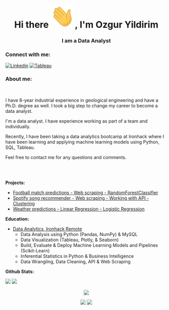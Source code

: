 <h1 align="center">Hi there <img src="Hi.gif" width="75px">, I'm Ozgur Yildirim</h1>
<h3 align="center">I am a Data Analyst</h3>

<h3 align="left">Connect with me:</h3>

[![Linkedin](https://img.shields.io/badge/LinkedIn-0077B5?style=for-the-badge&logo=linkedin&logoColor=white)](https://www.linkedin.com/in/ltozguryildirim/) 
[![Tableau](https://img.shields.io/badge/Tableau-2d4b65?style=for-the-badge&logo=Tableau&logoColor=E97627)](https://public.tableau.com/app/profile/levent.taylan.ozgur.yildirim#!/)

<h3 align="left">About me:</h3>

<br>
<p>I have 8-year industrial experience in geological engineering and have a Ph.D. degree as well. I took a big step to change my career to become a data analyst. </p>
<p>I'm a data analyst. I have experience working as part of a team and individually. </p>
<p>Recently, I have been taking a data analytics bootcamp at Ironhack where I have been learning and applying machine learning models using Python, SQL, Tableau. </p>
<p>Feel free to contact me for any questions and comments.</p>
<br><br>

<strong>Projects:</strong> <br>
 * [Football match predictions - Web scraping - RandomForestClassifier](https://github.com/ltaylanozgur/Football_Match_Predictions)
 * [Spotify song recommender - Web scraping - Working with API - Clustering](https://github.com/ltaylanozgur/Spotify_Song_Recommender)
 * [Weather predictions - Linear Regression - Logistic Regression](https://github.com/ltaylanozgur/Weather_Predictions)

<strong>Education:</strong> <br>
 
  * [Data Analytics, Ironhack Remote](https://www.credential.net/728e9da3-9bcb-4e59-88ee-1b2f2ef503e0#gs.i4gsjg)
    - Data Analysis using Python (Pandas, NumPy) & MySQL
    - Data Visualization (Tableau, Plotly, & Seaborn)
    - Build, Evaluate & Deploy Machine Learning Models and Pipelines (Scikit-Learn)
    - Inferential Statistics in Python & Business Intelligence
    - Data Wrangling, Data Cleaning, API & Web Scraping

**Github Stats:**

![](https://visitor-badge.glitch.me/badge?page_id=ltaylanozgur.ltaylanozgur)
![](https://img.shields.io/github/followers/ltaylanozgur?style=social)

<p align="center">
  <a href="https://github.com/ltaylanozgur"><span>
    <img align="center" src="https://github-profile-summary-cards.vercel.app/api/cards/profile-details?username=ltaylanozgur&theme=dracula" />
    </span></a>
</p>

 

<p align="center">
  
  <img src="https://github-readme-stats.vercel.app/api?username=ltaylanozgur&count_private=true&show_icons=true&theme=dracula&line_height=33">
  <img src="https://github-readme-stats.vercel.app/api/top-langs/?username=ltaylanozgur&langs_count=8&count_private=true&theme=dracula&line_height=10">

</p>

<!--

</svg></a>Like my work? </h4>
<a href="https://www.buymeacoffee.com/ltaylanozgur" rel="nofollow"><img src="https://camo.githubusercontent.com/50b72c0e1d8c6e5ca08b526bbc8946aef30c668031713ee7ebaf76f674c69e28/68747470733a2f2f696d672e6275796d6561636f666665652e636f6d2f627574746f6e2d6170692f3f746578743d427579206d65206120636f6666656526656d6f6a693d26736c75673d68616d7a61616c69383126627574746f6e5f636f6c6f75723d46464444303026666f6e745f636f6c6f75723d30303030303026666f6e745f66616d696c793d436f6f6b6965266f75746c696e655f636f6c6f75723d30303030303026636f666665655f636f6c6f75723d666666666666" data-canonical-src="https://img.buymeacoffee.com/button-api/?text=Buy me a coffee&amp;emoji=&amp;slug=hamzaali81&amp;button_colour=FFDD00&amp;font_colour=000000&amp;font_family=Cookie&amp;outline_colour=000000&amp;coffee_colour=ffffff" style="max-width: 100%;"></a>


<!--
**ltaylanozgur/ltaylanozgur** is a ✨ _special_ ✨ repository because its `README.md` (this file) appears on your GitHub profile.

Here are some ideas to get you started:

- 🔭 I’m currently working on ...
- 🌱 I’m currently learning ...
- 👯 I’m looking to collaborate on ...
- 🤔 I’m looking for help with ...
- 💬 Ask me about ...
- 📫 How to reach me: ...
- 😄 Pronouns: ...
- ⚡ Fun fact: ...
-->

